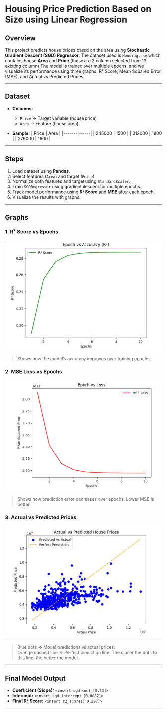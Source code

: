 # Housing Price Prediction Based on Size using Linear Regression

## Overview
This project predicts house prices based on the area using **Stochastic Gradient Descent (SGD) Regressor**. The dataset used is `Housing.csv` which contains house **Area** and **Price**.(these are 2 column selected from 13 exixting column) The model is trained over multiple epochs, and we visualize its performance using three graphs: R² Score, Mean Squared Error (MSE), and Actual vs Predicted Prices.

---

## Dataset
- **Columns:**  
  - `Price` → Target variable (house price)  
  - `Area` → Feature (house area)  

- **Sample:**
| Price | Area |
|-------|------|
| 245000 | 1500 |
| 312000 | 1800 |
| 279000 | 1600 |

---

## Steps
1. Load dataset using **Pandas**.  
2. Select features (`Area`) and target (`Price`).  
3. Normalize both features and target using `StandardScaler`.  
4. Train `SGDRegressor` using gradient descent for multiple epochs.  
5. Track model performance using **R² Score** and **MSE** after each epoch.  
6. Visualize the results with graphs.

---

## Graphs

### 1. R² Score vs Epochs
![R² Score](R2score.png)  
> Shows how the model’s accuracy improves over training epochs. 

### 2. MSE Loss vs Epochs
![MSE Loss](Loss.png)  
> Shows how prediction error decreases over epochs. Lower MSE is better.

### 3. Actual vs Predicted Prices
![Actual vs Predicted](Line.png)  
> Blue dots → Model predictions vs actual prices.  
> Orange dashed line → Perfect prediction line. The closer the dots to this line, the better the model.

---

## Final Model Output
- **Coefficient (Slope):** `<insert sgd.coef_[0.53]>`  
- **Intercept:** `<insert sgd.intercept_[0.0087]>`  
- **Final R² Score:** `<insert r2_scores[ 0.287]>`  

---
